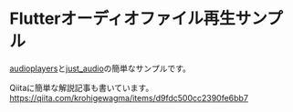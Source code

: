 # Flutterオーディオファイル再生サンプル

[audioplayers](https://pub.dev/packages/audioplayers/)と[just_audio](https://pub.dev/packages/just_audio/)の簡単なサンプルです。

Qiitaに簡単な解説記事も書いています。
https://qiita.com/krohigewagma/items/d9fdc500cc2390fe6bb7
